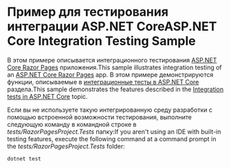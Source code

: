 # <a name="aspnet-core-integration-testing-sample"></a><span data-ttu-id="57eec-101">Пример для тестирования интеграции ASP.NET Core</span><span class="sxs-lookup"><span data-stu-id="57eec-101">ASP.NET Core Integration Testing Sample</span></span>

<span data-ttu-id="57eec-102">В этом примере описывается интеграционного тестирования [ASP.NET Core Razor Pages](https://docs.microsoft.com/aspnet/core/mvc/razor-pages) приложения.</span><span class="sxs-lookup"><span data-stu-id="57eec-102">This sample illustrates integration testing of an [ASP.NET Core Razor Pages](https://docs.microsoft.com/aspnet/core/mvc/razor-pages) app.</span></span> <span data-ttu-id="57eec-103">В этом примере демонстрируются функции, описываемые в [интеграционные тесты в ASP.NET Core](https://docs.microsoft.com/aspnet/core/test/integration-tests) раздела.</span><span class="sxs-lookup"><span data-stu-id="57eec-103">This sample demonstrates the features described in the [Integration tests in ASP.NET Core](https://docs.microsoft.com/aspnet/core/test/integration-tests) topic.</span></span>

<span data-ttu-id="57eec-104">Если вы не используете такую интегрированную среду разработки с помощью встроенной возможности тестирования, выполните следующую команду в командной строке в *tests/RazorPagesProject.Tests* папку:</span><span class="sxs-lookup"><span data-stu-id="57eec-104">If you aren't using an IDE with built-in testing features, execute the following command at a command prompt in the *tests/RazorPagesProject.Tests* folder:</span></span>

```console
dotnet test
```

